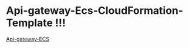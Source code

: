 # Api-gateway-Ecs-CloudFormation-Template !!!
[Api-gateway-ECS](https://github.com/trediagaurav/Api-gateway-Ecs-CloudFormation-Template/assets/63077892/501a7ba7-bc2b-4549-9738-cfdba2cd926c)
